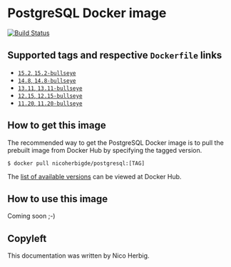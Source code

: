 # PostgreSQL Docker image

[![Build Status](https://github.com/nicoherbigio/docker-postgresql/actions/workflows/build-docker-images.yml/badge.svg)](https://github.com/nicoherbigio/docker-postgresql/actions/workflows/build-docker-images.yml)

## Supported tags and respective `Dockerfile` links

 * [`15.2`, `15.2-bullseye`](https://github.com/nicoherbigio/docker-postgresql/blob/main/15.2/debian/default/Dockerfile)
 * [`14.8`, `14.8-bullseye`](https://github.com/nicoherbigio/docker-postgresql/blob/main/14.8/debian/default/Dockerfile)
 * [`13.11`, `13.11-bullseye`](https://github.com/nicoherbigio/docker-postgresql/blob/main/13.11/debian/default/Dockerfile)
 * [`12.15`, `12.15-bullseye`](https://github.com/nicoherbigio/docker-postgresql/blob/main/12.15/debian/default/Dockerfile)
 * [`11.20`, `11.20-bullseye`](https://github.com/nicoherbigio/docker-postgresql/blob/main/11.20/debian/default/Dockerfile)

## How to get this image

The recommended way to get the PostgreSQL Docker image is to pull the prebuilt image from Docker Hub by specifying the tagged version.

```console
$ docker pull nicoherbigde/postgresql:[TAG]
```

The [list of available versions](https://hub.docker.com/r/nicoherbigde/postgresql/tags) can be viewed at Docker Hub.

## How to use this image

Coming soon ;-)

## Copyleft

This documentation was written by Nico Herbig.
